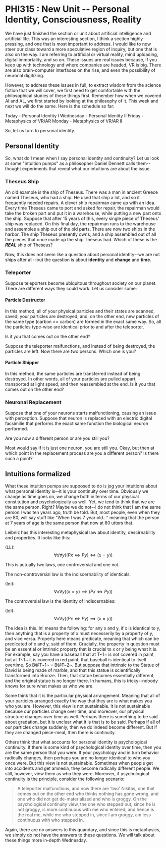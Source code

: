 # PHI315 : New Unit -- Personal Identity, Consciousness, Reality

We have just finished the section or unit about artificial intelligence and artificial life. This was an interesting section, I think a section highly pressing, and one that is most important to address. I would like to now steer our class toward a more speculative region of inquiry, but one that is also on the way. I am referring to artificial or virtual reality, mind uploading, digital immortality, and so on. These issues are real issues because, if you keep up with technology and where companies are headed, VR is big. There are also brain-computer interfaces on the rise, and even the possibility of neuronal digitizing. 

However, to address these issues in full, to extract wisdom from the science fiction that we will cover, we first need to get comfortable with the philosophical studies of these things first. Remember how when we covered AI and AL, we first started by looking at the philosophy of it. This week and next we will do the same. Here is the schedule so far: 

Today - Personal Identity I
Wednesday - Personal Identity II
Friday - Metaphysics of VR/AR
Monday - Metaphysics of VR/AR II

So, let us turn to personal identity. 

## Personal Identity 

So, what do I mean when I say personal identity and continuity? Let us look at some "intuition pumps" as a philosopher Daniel Dennett calls them--thought experiments that reveal what our intuitions are about the issue. 

### Theseus Ship

An old example is the ship of Theseus. There was a man in ancient Greece named Theseus, who had a ship. He used that ship a lot, and so it frequently needed repairs. A clever ship repairman came up with an idea. Every time Theseus came to port and asked for repair, the repairman would take the broken part and put it in a warehouse, while putting a new part onto the ship. Suppose that after 15 years of this, every single piece of Theseus' ship was replaced. On this final day, the repairman runs to the warehouse and assembles a ship out of the old parts. There are now two ships in the harbor. The ship Theseus presently owns, and a ship assembled out of all the pieces that once made up the ship Theseus had. Which of these is the ***REAL*** ship of Theseus? 

Now, this does not seem like a question about personal identity--we are not ships after all--but the question is about **identity** and **change** and **time**. 

### Teleporter 

Suppose teleporters become ubiquitous throughout society on our planet. There are different ways they could work. Let us consider some: 

#### Particle Destructor

In this method, all of your physical particles and their states are scanned, saved, your particles are destroyed, and, on the other end, new particles of the same type (carbon == carbon) are formed in the exact same way. So, all the particles type-wise are identical prior to and after the teleporter. 

Is it you that comes out on the other end? 

Suppose the teleporter malfunctions, and instead of being destroyed, the particles are left. Now there are two persons. Which one is you? 

#### Particle Shipper

In this method, the same particles are transferred instead of being destroyed. In other words, all of your particles are pulled appart, transported at light speed, and then reassembled at the end. Is it you that comes out on the other end? 

### Neuronal Replacement 

Suppose that one of your neurons starts malfunctioning, causing an issue with perception. Suppose that neuron is replaced with an electric digital facsimilie that performs the exact same function the biological neuron performed. 

Are you now a different person or are you still you? 

Most would say if it is just one neuron, you are still you. Okay, but then at which point in the replacement process are you a different person? Is there such a point?

## Intuitions formalized 

What these intuition pumps are supposed to do is jog your intuitions about what personal identity is--it is your continuity over time. Obviously we change as time goes on, we change both in terms of our physical constitution and psychologically as well. Yet, we tend to think that we are the same person. Right? Maybe we do not--I do not think that I am the same person I was ten years ago, truth be told. But, most people, even when they are 80, will say stuff like "When I was 7 year old..." meaning that the person at 7 years of age is the same person that now at 80 utters that. 

Leibniz has this interesting metaphysical law about identity, descirnability and properties. It looks like this: 

(LL): $$\forall x \forall y((Px \iff Py) \iff (x = y))$$

This is actually two laws, one controversial and one not. 

The non-controversial law is the indiscernability of identicals: 

(InI): $$\forall x \forall y ((x=y) \implies (Px \iff Py))$$

The controversial law is the identity of indiscernables: 

(IdI): $$\forall x \forall y ((Px \iff Py) \implies (x=y))$$

The idea is this. InI means the following: for any x and y, if x is identical to y, then anything that is a property of x must necesserily by a property of y, and vice versa. Property here means predicate, meaning that which can be predicated of x and y, said of them. Crucially, the property in question must be an essential or intrinsic property that is crucial to x or y being what it is. For example, say you have a baseball that at T~1~ is not covered in paint, but at T~1~ it is covered in red paint, that baseball is identical to itself overtime. So B@T~1~ = B@T~2~. But suppose that intrinsic to the Statue of David is being made of marble, and that this statue is scientifically transformed into Bronze. Then, that statue becomes essentially different, and the original statue is no longer there. In humans, this is tricky--nobody knows for sure what makes us who we are. 

Some think that it is the particular physical arrangement. Meaning that all of your particles arranged exactly the way that they are is what makes you who you are. However, this view is not sustainable. It is not sustainable because our particles change over time, and moreover, our physical structure changes over time as well. Perhaps there is something to be said about gradation, but it is unclear what it is that is to be said. Perhaps if all of our particles change suddenly, then we do indeed become different. But if they are changed piece-meal, then there is continuity. 

Others think that what accounts for personal identity is psychological continuity. If there is some kind of psychological identity over time, then you are the same person that you were. If your psychology and in turn behavior radically changes, then perhaps you are no longer identical to who you once were. But this view is not sustainable. Sometimes when people get into accidents and get amnesia, they become radically different people. We still, however, view them as who they were. Moreover, if psychological continuity is the principle, consider the following scenario: 

> A teleporter malfunctions, and now there are 'two' Nikitas, one that comes out on the other end who thinks nothing has gone wrong, and one who did not get de-materialized and who is groggy. On the psychological continuity view, the one who stepped out, since he is not groggy, is more continuous with me who entered, and hence is the real me, while me who stepped in, since I am groggy, am less continuous with who stepped in. 

Again, there are no answers to this quandary, and since this is metaphysics, we simply do not have the answers to these questions. We will talk about these things more in-depth Wednesday. 
